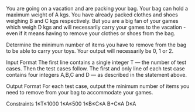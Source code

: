 You are going on a vacation and are packing your bag.
Your bag can hold a maximum weight of A kgs.
You have already packed clothes and shoes weighing B and C kgs respectively.
But you are a big fan of your games which weigh D kgs and will necessarily carry your games to the vacation - even if it means having to remove your clothes or shoes from the bag.

Determine the minimum number of items you have to remove from the bag to be able to carry your toys.
Your output will necessarily be 0, 1 or 2.

Input Format
The first line contains a single integer T — the number of test cases. Then the test cases follow.
The first and only line of each test case contains four integers A,B,C and D — as described in the statement above.

Output Format
For each test case, output the minimum number of items you need to remove from your bag to accommodate your games.

Constraints
1≤T≤1000
1≤A≤500
1≤B≤C≤A
B+C≤A
D≤A
